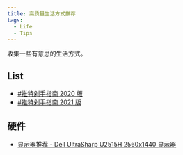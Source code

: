 ```yaml
---
title: 高质量生活方式推荐
tags:
  - Life
  - Tips
---
```


收集一些有意思的生活方式。

## List

- [#推特剁手指南 2020 版](https://twitter.com/StarKnight/status/1317653363408859136)
- [#推特剁手指南 2021 版](https://twitter.com/StarKnight/status/1450260340252368896)

## 硬件

- [显示器推荐 - Dell UltraSharp U2515H 2560x1440 显示器](https://nickjanetakis.com/blog/how-to-pick-a-good-monitor-for-software-development)

